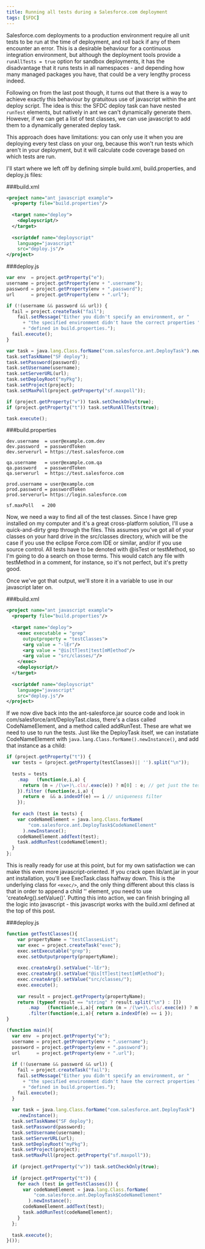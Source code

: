 ```yaml
---
title: Running all tests during a Salesforce.com deployment
tags: [SFDC]
---
```


Salesforce.com deployments to a production environment require all unit tests to
be run at the time of deployment, and roll back if any of them encounter an
error. This is a desirable behaviour for a continuous integration environment,
but although the deployment tools provide a `runAllTests = true` option for
sandbox deployments, it has the disadvantage that it runs tests in all
namespaces - and depending how many managed packages you have, that could be a
very lengthy process indeed.

Following on from the last post though, it turns out that there is a way to
achieve exactly this behaviour by gratuitous use of javascript within the ant
deploy script. The idea is this: the SFDC deploy task can have nested `runTest`
elements, but natively in ant we can't dynamically generate them. However, if we
can get a list of test classes, we can use javascript to add them to a
dynamically generated deploy task.

This approach does have limitations: you can only use it when you are deploying
every test class on your org, because this won't run tests which aren't in your
deployment, but it will calculate code coverage based on which tests are run.

I'll start where we left off by defining simple build.xml, build.properties, and
deploy.js files:

###build.xml
~~~xml
<project name="ant javascript example">
  <property file="build.properties"/>
  
  <target name="deploy">
    <deployscript/>
  </target>
  
  <scriptdef name="deployscript"
    language="javascript"
    src="deploy.js"/>
</project>
~~~

###deploy.js
~~~javascript
var env  = project.getProperty("e");
username = project.getProperty(env + ".username");
password = project.getProperty(env + ".password");
url      = project.getProperty(env + ".url");

if (!(username && password && url)) {
  fail = project.createTask("fail");
    fail.setMessage("Either you didn't specify an environment, or "
      + "the specified environment didn't have the correct properties "
      + "defined in build.properties.");
  fail.execute();
}

var task = java.lang.Class.forName("com.salesforce.ant.DeployTask").newInstance();
task.setTaskName("SF deploy");
task.setPassword(password);
task.setUsername(username);
task.setServerURL(url);
task.setDeployRoot("myPkg");
task.setProject(project);
task.setMaxPoll(project.getProperty("sf.maxpoll"));

if (project.getProperty("v")) task.setCheckOnly(true);
if (project.getProperty("t")) task.setRunAllTests(true);

task.execute();
~~~

###build.properties
~~~
dev.username  = user@example.com.dev
dev.password  = passwordToken
dev.serverurl = https://test.salesforce.com

qa.username   = user@example.com.qa
qa.password   = passwordToken
qa.serverurl  = https://test.salesforce.com

prod.username = user@example.com
prod.password = passwordToken
prod.serverurl= https://login.salesforce.com

sf.maxPoll   = 200
~~~

Now, we need a way to find all of the test classes. Since I have grep installed
on my computer and it's a great cross-platform solution, I'll use a quick-and-dirty
grep through the files. This assumes you've got all of your classes on your hard
drive in the src/classes directory, which will be the case if you use the eclipse
Force.com IDE or similar, and/or if you use source control. All tests have to be
denoted with @isTest or testMethod, so I'm going to do a search on those terms.
This would catch any file with testMethod in a comment, for instance, so it's
not perfect, but it's pretty good.

Once we've got that output, we'll store it in a variable to use in our javascript
later on.

###build.xml
~~~xml
<project name="ant javascript example">
  <property file="build.properties"/>
  
  <target name="deploy">
    <exec executable = "grep"
      outputproperty = "testClasses">
      <arg value = "-lEr"/>
      <arg value = "@is[tT]est|test[mM]ethod"/>
      <arg value = "src/classes/"/>
    </exec>
    <deployscript/>
  </target>
  
  <scriptdef name="deployscript"
    language="javascript"
    src="deploy.js"/>
</project>
~~~

If we now dive back into the ant-salesforce.jar source code and look in
com/salesforce/ant/DeployTast.class, there's a class called CodeNameElement, and
a method called addRunTest. These are what we need to use to run the tests. Just
like the DeployTask itself, we can instatiate CodeNameElement with
`java.lang.Class.forName().newInstance()`, and add that instance as a child:

~~~javascript
if (project.getProperty("t")) {
  var tests = (project.getProperty(testClasses)|| '').split("\n"));
  
  tests = tests
    .map   (function(e,i,a) {
      return (m = /(\w+)\.cls/.exec(e)) ? m[0] : e; // get just the test names
    }).filter (function(e,i,a) {
      return e  && a.indexOf(e) == i // uniqueness filter 
    });
  
  for each (test in tests) {
    var codeNameElement = java.lang.Class.forName(
        "com.salesforce.ant.DeployTask$CodeNameElement"
      ).newInstance();
    codeNameElement.addText(test);
    task.addRunTest(codeNameElement);
  }
};
~~~

This is really ready for use at this point, but for my own satisfaction we can
make this even more javascript-oriented. If you crack open lib/ant.jar in your
ant installation, you'll see ExecTask.class halfway down. This is the underlying
class for `<exec/>`, and the only thing different about this class is that in
order to append a child '<arg/>' element, you need to use 'createArg().setValue()'.
Putting this into action, we can finish bringing all the logic into javascript -
this javascript works with the build.xml defined at the top of this post.

###deploy.js
~~~javascript
function getTestClasses(){
	var propertyName = "testClassesList";
	var exec = project.createTask("exec");
	exec.setExecutable("grep");
	exec.setOutputproperty(propertyName);
	
	exec.createArg().setValue("-lEr");
	exec.createArg().setValue("@is[tT]est|test[mM]ethod");
	exec.createArg().setValue("src/classes/");
	exec.execute();
	
	var result = project.getProperty(propertyName);
	return (typeof result == "string" ? result.split("\n") : [])
		.map   (function(e,i,a){ return (m = /(\w+)\.cls/.exec(e)) ? m[0] : e;})
		.filter(function(e,i,a){ return a.indexOf(e) == i });
}

(function main(){
  var env  = project.getProperty("e");
  username = project.getProperty(env + ".username");
  password = project.getProperty(env + ".password");
  url      = project.getProperty(env + ".url");
  
  if (!(username && password && url)) {
    fail = project.createTask("fail");
    fail.setMessage("Either you didn't specify an environment, or "
      + "the specified environment didn't have the correct properties "
      + "defined in build.properties.");
    fail.execute();
  }
  
  var task = java.lang.Class.forName("com.salesforce.ant.DeployTask")
    .newInstance();
  task.setTaskName("SF deploy");
  task.setPassword(password);
  task.setUsername(username);
  task.setServerURL(url);
  task.setDeployRoot("myPkg");
  task.setProject(project);
  task.setMaxPoll(project.getProperty("sf.maxpoll"));
  
  if (project.getProperty("v")) task.setCheckOnly(true);
  
  if (project.getProperty("t")) {
    for each (test in getTestClasses()) {
      var codeNameElement = java.lang.Class.forName(
          "com.salesforce.ant.DeployTask$CodeNameElement"
        ).newInstance();
      codeNameElement.addText(test);
      task.addRunTest(codeNameElement);
    }
  };
  
  task.execute();
}());
~~~

